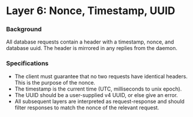 # Layer 6: Nonce, Timestamp, UUID

### Background

All database requests contain a header with a timestamp, nonce, and database uuid. The header is mirrored in any replies from the daemon. 

### Specifications

* The client must guarantee that no two requests have identical headers. This is the purpose of the nonce.
* The timestamp is the current time \(UTC, milliseconds to unix epoch\).
* The UUID should be a user-supplied v4 UUID, or else give an error.
* All subsequent layers are interpreted as request-response and should filter responses to match the nonce of the relevant request.



